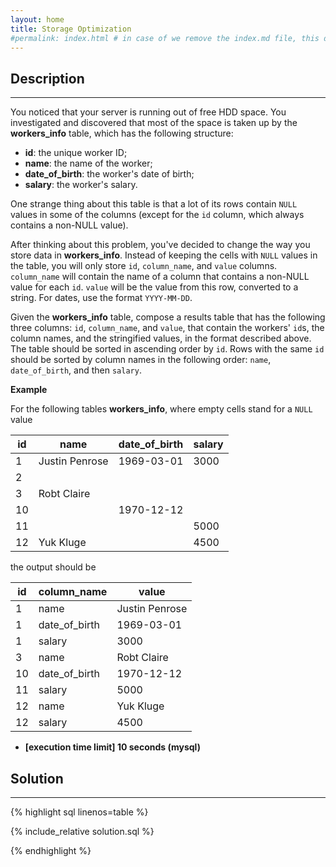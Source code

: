 ```yaml
---
layout: home
title: Storage Optimization
#permalink: index.html # in case of we remove the index.md file, this doc will be the index page
---
```


<div class="row">
<div class="columnStmt" markdown="1">

## Description
------

You noticed that your server is running out of free HDD space. You investigated and discovered that most of the space is taken up by the **workers_info** table, which has the following structure:

* **id**: the unique worker ID;
* **name**: the name of the worker;
* **date_of_birth**: the worker's date of birth;
* **salary**: the worker's salary.

One strange thing about this table is that a lot of its rows contain <code>NULL</code> values in some of the columns (except for the <code>id</code> column, which always contains a non-NULL value).

After thinking about this problem, you've decided to change the way you store data in **workers_info**. Instead of keeping the cells with <code>NULL</code> values in the table, you will only store <code>id</code>, <code>column_name</code>, and <code>value</code> columns. <code>column_name</code> will contain the name of a column that contains a non-NULL value for each <code>id</code>. <code>value</code> will be the value from this row, converted to a string. For dates, use the format <code>YYYY-MM-DD</code>.

Given the **workers_info** table, compose a results table that has the following three columns: <code>id</code>, <code>column_name</code>, and <code>value</code>, that contain the workers' <code>id</code>s, the column names, and the stringified values, in the format described above. The table should be sorted in ascending order by <code>id</code>. Rows with the same <code>id</code> should be sorted by column names in the following order: <code>name</code>, <code>date_of_birth</code>, and then <code>salary</code>.


**Example**

For the following tables **workers_info**, where empty cells stand for a <code>NULL</code> value

| id  | name           | date_of_birth | salary |
| --- | -------------- | ------------- | ------ |
| 1   | Justin Penrose | 1969-03-01    | 3000   |
| 2   |                |               |        |
| 3   | Robt Claire    |               |
| 10  |                | 1970-12-12    |        |
| 11  |                |               | 5000   |
| 12  | Yuk Kluge      |               | 4500   |

the output should be



| id  | column_name   | value          |
| --- | ------------- | -------------- |
| 1   | name          | Justin Penrose |
| 1   | date_of_birth | 1969-03-01     |
| 1   | salary        | 3000           |
| 3   | name          | Robt Claire    |
| 10  | date_of_birth | 1970-12-12     |
| 11  | salary        | 5000           |
| 12  | name          | Yuk Kluge      |
| 12  | salary        | 4500           |


* **[execution time limit] 10 seconds (mysql)**

</div>
<div class="columnSol" markdown="1">

## Solution
------

{% highlight sql linenos=table %}

{% include_relative solution.sql %}

{% endhighlight %}

</div>
</div>
